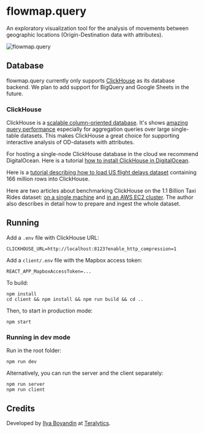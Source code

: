 # flowmap.query

An exploratory visualization tool for the analysis of movements between geographic locations (Origin-Destination data with attributes).

![flowmap.query](https://user-images.githubusercontent.com/351828/61302543-3f6dfc00-a7e6-11e9-8a5f-3451a9f5c6f1.png)


##  Database 
flowmap.query currently only supports [ClickHouse](https://clickhouse.yandex/) as its database backend.
We plan to add support for BigQuery and Google Sheets in the future. 

### ClickHouse
ClickHouse is a [scalable column-oriented database](https://clickhouse.yandex/docs/en/). 
It's shows [amazing query performance](https://tech.marksblogg.com/billion-nyc-taxi-rides-clickhouse-cluster.html) 
especially for aggregation queries over large single-table datasets. 
This makes ClickHouse a great choice for supporting interactive analysis of OD-datasets with attributes. 

For hosting a single-node ClickHouse database in the cloud we recommend DigitalOcean. Here is a tutorial 
[how to install ClickHouse in DigitalOcean](https://www.digitalocean.com/community/tutorials/how-to-install-and-use-clickhouse-on-ubuntu-18-04).

Here is a [tutorial describing how to load  US flight delays dataset](https://clickhouse.yandex/tutorial.html) containing 166 million rows into ClickHouse.

Here are two articles about benchmarking ClickHouse on the 1.1 Billion Taxi Rides dataset: 
[on a single machine](https://tech.marksblogg.com/billion-nyc-taxi-clickhouse.html) and 
[in an AWS EC2 cluster](https://tech.marksblogg.com/billion-nyc-taxi-rides-clickhouse-cluster.html). 
The author also describes in detail how to prepare and ingest the whole dataset. 


## Running
  
Add a `.env` file with ClickHouse URL:
  
    CLICKHOUSE_URL=http://localhost:8123?enable_http_compression=1
  
Add a `client/.env` file with the Mapbox access token:
  
    REACT_APP_MapboxAccessToken=...
    
To build:

    npm install
    cd client && npm install && npm run build && cd ..
  
Then, to start in production mode:

    npm start      

### Running in dev mode
Run in the root folder:
  
    npm run dev

Alternatively, you can run the server and the client separately:

    npm run server
    npm run client
    
    
    
## Credits

Developed by [Ilya Boyandin](https://ilya.boyandin.me) at [Teralytics](https://www.teralytics.net/).
